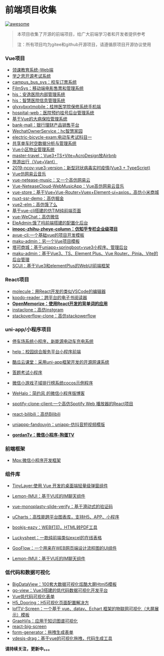 # 前端项目收集

[![awesome](https://camo.githubusercontent.com/abb97269de2982c379cbc128bba93ba724d8822bfbe082737772bd4feb59cb54/68747470733a2f2f63646e2e7261776769742e636f6d2f73696e647265736f726875732f617765736f6d652f643733303566333864323966656437386661383536353265336136336531353464643865383832392f6d656469612f62616467652e737667)](https://github.com/sindresorhus/awesome) 



> 本项目收集了开源的前端项目，给广大前端学习者和开发者提供参考
>
> 注：所有项目均为gitee和github开源项目，请遵循原项目开源协议使用



### Vue项目



* [领课教育系统-Web端](https://gitee.com/roncoocom/roncoo-education-web)
* [学之思开源考试系统](https://github.com/mindskip/xzs)
* [campus_bus_sys：校车订票系统](https://github.com/mox-hub/campus_bus_sys)
* [FilmSys：移动端电影售票和管理系统](https://github.com/J1ong/FilmSys)
* [his：安逸医院内部管理系统](https://github.com/HIS0731/his)
* [his：智慧医院信息管理系统](https://github.com/cloveropen/his)
* [glyxybxxtmobile：桂林医学院保修系统手机端](https://github.com/programmingwang/glyxybxxtmobile)
* [hospital-web：医院预约挂号后台管理系统](https://github.com/YuJian95/hospital-web)
* [基于Vue的大病保险管理系统](https://gitee.com/yyzwz/medicineSystem)
* [bank-mall：银行理财产品销售平台](https://github.com/pixyshu/bank-mall)
* [WechatOwnerService：hc智慧家园](https://github.com/java110/WechatOwnerService)
* [electric-bicycle-exam:电动车考试科目一](https://github.com/Saltro/electric-bicycle-exam)
* [共享单车时空数据分析与管理系统](https://github.com/Stefaray/ShareBike-Analysis-Management-System)
* [Vue小区物业管理系统](https://gitee.com/coolpp/penglixiang)
* [master-travel：Vue3+TS+Vite+AcroDesign放Airbnb](https://github.com/ZhengMaster2020/master-travel)
* [旅游出行（Vue+Vant）](https://gitee.com/mrthinco/travel)
* [2019-ncov-vue3-version：新型冠状病毒实时疫情(Vue3 + TypeScript)](https://github.com/xieyezi/2019-ncov-vue3-version)
* [Vue仿网易云音乐](https://gitee.com/crazybox521/vue-music)
* [vue-netease-music：又一个高仿网易云](https://github.com/sl1673495/vue-netease-music)
* [Vue-NeteaseCloud-WebMusicApp：Vue高仿网易云音乐](https://gitee.com/fudaosheng/Vue-NeteaseCloud-WebMusicApp)
* [vue-store：基于Vue+Vue-Router+Vuex+Element-ui+axios，高仿小米商城](https://gitee.com/hai-27/vue-store)
* [nuxt-ssr-demo：高仿掘金](https://github.com/xuqiang521/nuxt-ssr-demo)
* [vue2-elm：高仿饿了么](https://github.com/bailicangdu/vue2-elm)
* [基于vue-cli搭建的仿TIM纯前端页面](https://gitee.com/zijun0505/FangTIMChunQianDuanYeMian)
* [vue-WeChat：高仿微信](https://github.com/zhaohaodang/vue-WeChat)
* [EleAdmin:饿了吗前端搭建的配置化后台](https://gitee.com/bfgdqch/EleAdmin)
* **[imooc-zhihu-zheye-column：仿知乎专栏企业级项目](https://github.com/marlonchiu/imooc-zhihu-zheye-column)**
* [avue-cli:一个基础vue的项目开发模板](https://gitee.com/smallweigit/avue-cli)
* [maku-admin：另一个Vue项目模板](https://gitee.com/makunet/maku-admin)
* [塔可商城：基于uniapp+springboot+vue3小程序、管理后台](https://gitee.com/running-cat/tacomall)
* [maku-admin：基于Vue3、TS、Element Plus、Vue Router、Pinia、Vite的后台管理](https://gitee.com/makunet/maku-admin)
* [SCUI：基于Vue3和elementPlus的WebUI前端框架](https://gitee.com/lolicode/scui)





### React项目

* [molecule：用React开发的类似VSCode的编辑器](https://gitee.com/dtstack_dev_0/molecule)
* [koodo-reader：跨平台的电子书阅读器](https://gitee.com/troyeguo/koodo-reader)
*  **[OpenMemorize：使用React开发的背单词的应用](https://gitee.com/AdreamStudio/OpenMemorize)**
* [instaclone：高仿instgram](https://github.com/Sandermoen/instaclone)
* [stackoverflow-clone：高仿stackowerflow](https://github.com/salihozdemir/stackoverflow-clone)





### uni-app/小程序项目
* [停车场系统小程序，新能源电动车充电系统](https://gitee.com/wangdefu/parking_system_applet?utm_source=gold_browser_extension)
* [help：校园综合服务平台小程序前端](https://github.com/landalfYao/help)
* [酷瓜云课堂：采用uni-app框架开发的开源网课系统](https://gitee.com/koogua/course-tencent-cloud-app)
* [答题考试小程序](https://gitee.com/wulivicor/exam)
* [微信小游戏子域排行榜系统cocos示例程序](https://gitee.com/xwintop/wxGameRank)
* [WeHalo：简约风 的微信小程序版博客](https://gitee.com/aquanrun/WeHalo)
* [spotify-clone-client:一个高仿Spotify Web 播放器的React项目](https://github.com/JL978/spotify-clone-client)
* [react-bilibili：高仿Bilibili](https://github.com/dxx/react-bilibili)
* [uniappp-fandouyin：uniapp-仿抖音短视频模版](https://github.com/UPman24/uniappp-fandouyin)

* **[gordanTv：微信小程序-狗蛋TV](https://github.com/lishuaixingNewBee/gordanTv)**

### 前端框架

* [Mpx:微信小程序开发框架](https://mpxjs.cn/guide/basic/start.html#%E5%BF%AB%E9%80%9F%E5%BC%80%E5%A7%8B)



### 组件库

* [TinyLayer:使用 Vue 开发的桌面端轻量级弹窗组件](https://gitee.com/dreamer365/tinylayer?utm_source=gold_browser_extension)
* [Lemon-IMUI：基于VUE的IM聊天组件](https://gitee.com/june000/lemon-im)
* [vue-monoplasty-slide-verify：基于滑动式的验证码](https://gitee.com/monoplasty/vue-monoplasty-slide-verify)
* [uCharts：高性能跨平台图表库，支持H5、APP、小程序](https://gitee.com/uCharts/uCharts)
* [bookjs-eazy：WEB打印，HTML转PDF工具](https://gitee.com/wuxue107/bookjs-eazy)
* [Luckysheet：一款纯前端类似excel的在线表格](https://gitee.com/mengshukeji/Luckysheet)
* [GooFlow：一个用来在WEB网页端设计流程图的UI组件](https://gitee.com/gooflow/gooflow)

* [Lemon-IMUI：基于VUE的IM聊天组件](https://gitee.com/june000/lemon-im)





### 低代码和数据可视化

*  [BigDataView：100套大数据可视化炫酷大屏Html5模板](https://github.com/iGaoWei/BigDataView)
*  [go-view：Vue3搭建的低代码数据可视化开发平台](https://gitee.com/dromara/go-view?_from=gitee_search)
*  [Vue低代码可视化表单](https://gitee.com/vdpadmin/variant-form)
*  [H5_Dooring：H5可视化页面配置解决方](https://gitee.com/lowcode-china/h5_-dooring)
* [IofTV-Screen：一个基于 vue、datav、Echart 框架的物联网可视化（大屏展示）模板](https://gitee.com/daidaibg/IofTV-Screen)
* [GraphVis：应用于知识图谱可视化](https://gitee.com/baopengdu/GraphVis)
* [react-big-screen ](https://gitee.com/MTrun/react-big-screen)
* [form-generator：拖拽生成表单](https://gitee.com/mrhj/form-generator)
* [vdesjs-drag：基于vue的可视化拖拽，代码生成工具](https://gitee.com/china-bin/vdesjs)



**请持续关注，更新中。。。**

